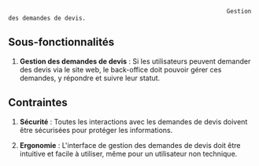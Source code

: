   
                                                                  Gestion des demandes de devis.

## Sous-fonctionnalités

1. **Gestion des demandes de devis** : Si les utilisateurs peuvent demander des devis via le site web, le back-office doit pouvoir gérer ces demandes, y répondre et suivre leur statut.

## Contraintes

1. **Sécurité** : Toutes les interactions avec les demandes de devis doivent être sécurisées pour protéger les informations.

2. **Ergonomie** : L'interface de gestion des demandes de devis doit être intuitive et facile à utiliser, même pour un utilisateur non technique.


